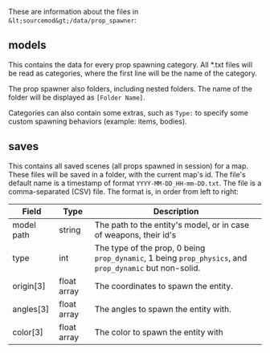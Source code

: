 These are information about the files in `&lt;sourcemod&gt;/data/prop_spawner`:

## models

This contains the data for every prop spawning category. All \*.txt files will be read as categories, where the first line will be the name of the category.

The prop spawner also folders, including nested folders. The name of the folder will be displayed as `[Folder Name]`.

Categories can also contain some extras, such as `Type:` to specify some custom spawning behaviors (example: items, bodies).

## saves

This contains all saved scenes (all props spawned in session) for a map. These files will be saved in a folder, with the current map's id. The file's default name is a timestamp of format `YYYY-MM-DD_HH-mm-DD.txt`. The file is a comma-separated (CSV) file. The format is, in order from left to right:

| **Field**                                                                                               | Type                                                                                                    | Description                                                                                             |
| ------------------------------------------------------------------------------------------------------- | ------------------------------------------------------------------------------------------------------- | ------------------------------------------------------------------------------------------------------- |
| model path                                                                                              | string                                                                                                  | The path to the entity's model, or in case of weapons, their id's                                       |
| type                                                                                                    | int                                                                                                     | The type of the prop, 0 being `prop_dynamic`, 1 being `prop_physics`, and `prop_dynamic` but non-solid. |
| origin[3]                                                                                               | float array                                                                                             | The coordinates to spawn the entity.                                                                    |
| angles[3]                                                                                               | float array                                                                                             | The angles to spawn the entity with.                                                                    |
| color[3]                                                                                                | float array                                                                                             | The color to spawn the entity with                                                                      |




